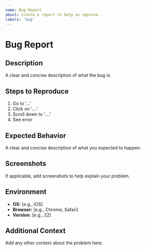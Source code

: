 ```yaml
---
name: Bug Report
about: Create a report to help us improve.
labels: 'bug'
---
```

# Bug Report

## Description

A clear and concise description of what the bug is.

## Steps to Reproduce

1. Go to '...'
2. Click on '....'
3. Scroll down to '....'
4. See error

## Expected Behavior

A clear and concise description of what you expected to happen.

## Screenshots

If applicable, add screenshots to help explain your problem.

## Environment

- **OS:** [e.g., iOS]
- **Browser:** [e.g., Chrome, Safari]
- **Version:** [e.g., 22]

## Additional Context

Add any other context about the problem here.
